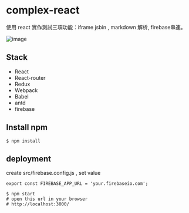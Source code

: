# complex-react

使用 react 實作測試三項功能：iframe jsbin , markdown 解析, firebase串連。
    
![image](https://dl.dropboxusercontent.com/u/64049607/github_img/complex-reac.png)

## Stack

- React
- React-router
- Redux
- Webpack
- Babel
- antd
- firebase

## Install npm
``` text
$ npm install
```
## deployment
create src/firebase.config.js , set value
```
export const FIREBASE_APP_URL = 'your.firebaseio.com';
```

``` text
$ npm start
# open this url in your browser
# http://localhost:3000/
```
